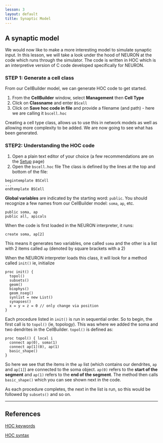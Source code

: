 ```yaml
---
lesson: 3
layout: default
title: Synaptic Model
---
```

## A synaptic model

We would now like to make a more interesting model to simulate synaptic input.  In this lesson, we will take a look under the hood of NEURON at the code which runs through the simulator.  The code is written in HOC which is an interpretive version of C code developed specifically for NEURON.  

### STEP 1: Generate a cell class

From our CellBuilder model, we can generate HOC code to get started.

1. From the **CellBuilder** window, select **Management** then **Cell Type**
1. Click on **Classname** and enter `BScell`
1. Click on **Save hoc code in file** and provide a filename (and path) - here we are calling it `bscell.hoc`

Creating a cell type class, allows us to use this in network models as well as allowing more complexity to be added.  We are now going to see what has been generated.

### STEP2: Understanding the HOC code

1. Open a plain text editor of your choice (a few recommendations are on the [Setup](setup) page)
2. Open the `bscell.hoc` file
The class is defined by the lines at the top and bottom of the file: 

```
begintemplate BSCell
...
endtemplate BSCell
```

**Global variables** are indicated by the starting word: `public`. You should recognize a few names from our CellBuilder model: `soma`, `ap`, etc.

```
public soma, ap
public all, apicals
```

When the code is first loaded in the NEURON interpreter, it runs:

```
create soma, ap[2]
```

This means it generates two variables, one called `soma` and the other is a list with 2 items called `ap` (denoted by square brackets with a 2)

When the NEURON interpreter loads this class, it will look for a method called `init()` ie, initialize

```
proc init() {
  topol()
  subsets()
  geom()
  biophys()
  geom_nseg()
  synlist = new List()
  synapses()
  x = y = z = 0 // only change via position
}
```

Each procedure listed in `init()` is run in sequential order.  So to begin, the first call is to `topol()` (ie, topology). This was where we added the soma and two dendrites in the CellBuilder.  `topol()` is defined as:

```
proc topol() { local i
  connect ap(0), soma(1)
  connect ap[1](0), ap(1)
  basic_shape()
}
```

So here we see that the items in the `ap` list (which contains our dendrites, `ap` and `ap[1]`) are connected to the soma object. `ap(0)` refers to the **start of the segment** and `ap(1)` refers to the **end of the segment**.  The method then calls `basic_shape()` which you can see shown next in the code.

As each procedure completes, the next in the list is run, so this would be followed by `subsets()` and so on.


--------
## References

[HOC keywords](http://www.neuron.yale.edu/neuron/static/new_doc/programming/ockeywor.html)

[HOC syntax](http://www.neuron.yale.edu/neuron/static/new_doc/programming/hocsyntax.html)
